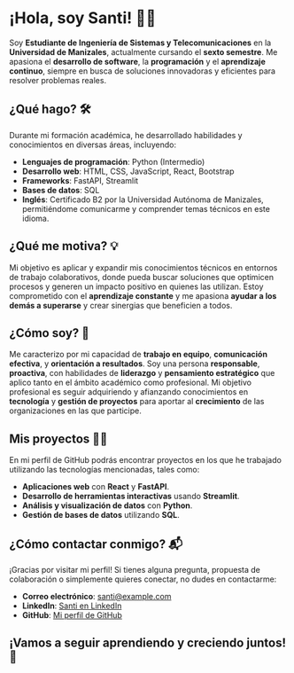 # ¡Hola, soy Santi! 👋🏼

Soy **Estudiante de Ingeniería de Sistemas y Telecomunicaciones** en la **Universidad de Manizales**, actualmente cursando el **sexto semestre**. Me apasiona el **desarrollo de software**, la **programación** y el **aprendizaje continuo**, siempre en busca de soluciones innovadoras y eficientes para resolver problemas reales.

## ¿Qué hago? 🛠️
Durante mi formación académica, he desarrollado habilidades y conocimientos en diversas áreas, incluyendo:

- **Lenguajes de programación**: Python (Intermedio)
- **Desarrollo web**: HTML, CSS, JavaScript, React, Bootstrap
- **Frameworks**: FastAPI, Streamlit
- **Bases de datos**: SQL
- **Inglés**: Certificado B2 por la Universidad Autónoma de Manizales, permitiéndome comunicarme y comprender temas técnicos en este idioma.

## ¿Qué me motiva? 💡
Mi objetivo es aplicar y expandir mis conocimientos técnicos en entornos de trabajo colaborativos, donde pueda buscar soluciones que optimicen procesos y generen un impacto positivo en quienes las utilizan. Estoy comprometido con el **aprendizaje constante** y me apasiona **ayudar a los demás a superarse** y crear sinergias que beneficien a todos.

## ¿Cómo soy? 🧠
Me caracterizo por mi capacidad de **trabajo en equipo**, **comunicación efectiva**, y **orientación a resultados**. Soy una persona **responsable**, **proactiva**, con habilidades de **liderazgo** y **pensamiento estratégico** que aplico tanto en el ámbito académico como profesional. Mi objetivo profesional es seguir adquiriendo y afianzando conocimientos en **tecnología** y **gestión de proyectos** para aportar al **crecimiento** de las organizaciones en las que participe.

## Mis proyectos 👨‍💻
En mi perfil de GitHub podrás encontrar proyectos en los que he trabajado utilizando las tecnologías mencionadas, tales como:
- **Aplicaciones web** con **React** y **FastAPI**.
- **Desarrollo de herramientas interactivas** usando **Streamlit**.
- **Análisis y visualización de datos** con **Python**.
- **Gestión de bases de datos** utilizando **SQL**.

## ¿Cómo contactar conmigo? 📬
¡Gracias por visitar mi perfil! Si tienes alguna pregunta, propuesta de colaboración o simplemente quieres conectar, no dudes en contactarme:
- **Correo electrónico**: santi@example.com
- **LinkedIn**: [Santi en LinkedIn](https://www.linkedin.com/in/santi/)
- **GitHub**: [Mi perfil de GitHub](https://github.com/Santy-417)

## ¡Vamos a seguir aprendiendo y creciendo juntos! 🚀
